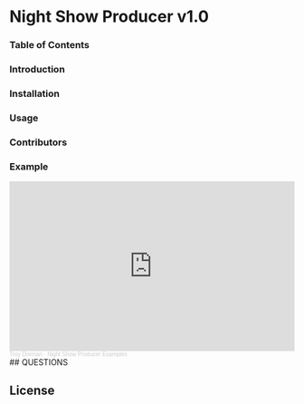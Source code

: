 # Night Show Producer v1.0

### Table of Contents

### Introduction

### Installation

### Usage

### Contributors

### Example
<html>
<iframe width="100%" height="300" scrolling="no" frameborder="no" allow="autoplay" src="https://w.soundcloud.com/player/?url=https%3A//api.soundcloud.com/playlists/1169277541%3Fsecret_token%3Ds-P92QCLjEJDc&color=%23ff5500&auto_play=false&hide_related=false&show_comments=true&show_user=true&show_reposts=false&show_teaser=true&visual=true"></iframe><div style="font-size: 10px; color: #cccccc;line-break: anywhere;word-break: normal;overflow: hidden;white-space: nowrap;text-overflow: ellipsis; font-family: Interstate,Lucida Grande,Lucida Sans Unicode,Lucida Sans,Garuda,Verdana,Tahoma,sans-serif;font-weight: 100;"><a href="https://soundcloud.com/troy-dorman" title="Troy Dorman" target="_blank" style="color: #cccccc; text-decoration: none;">Troy Dorman</a> · <a href="https://soundcloud.com/troy-dorman/sets/night-show-producer-examples/s-P92QCLjEJDc" title="Night Show Producer Examples" target="_blank" style="color: #cccccc; text-decoration: none;">Night Show Producer Examples</a></div>
</html>
## QUESTIONS

## License


